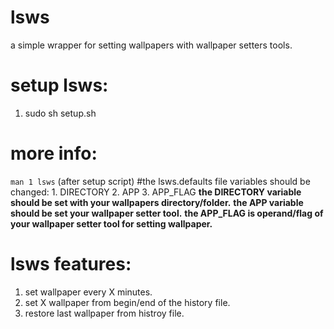 # lsws
a simple wrapper for setting wallpapers with wallpaper setters tools.
# setup lsws:
1. sudo sh setup.sh
# more info:
`man 1 lsws` (after setup script)
#the lsws.defaults file variables should be changed:
	1. DIRECTORY
	2. APP
	3. APP_FLAG
	**the DIRECTORY variable should be set with your wallpapers directory/folder.**
	**the APP variable should be set your wallpaper setter tool.**
	**the APP_FLAG is operand/flag of your wallpaper setter tool for setting wallpaper.**
# lsws features:
1. set wallpaper every X minutes.
2. set X wallpaper from  begin/end of the history file.
3. restore last wallpaper from histroy file.
